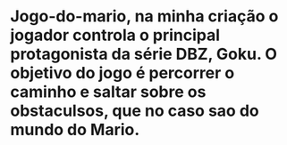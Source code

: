 # Jogo-do-mario, na minha criação o jogador controla o principal protagonista da série DBZ, Goku. O objetivo do jogo é percorrer o caminho e saltar sobre os obstaculsos, que no caso sao do mundo do Mario.
